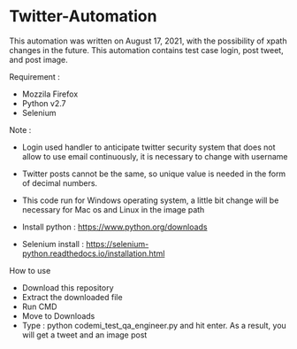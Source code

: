 # Twitter-Automation

This automation was written on August 17, 2021, with the possibility of xpath changes in the future. This automation contains test case login, post tweet, and post image.

Requirement :
- Mozzila Firefox
- Python v2.7
- Selenium

Note :
- Login used handler to anticipate twitter security system that does not allow to use email continuously, it is necessary to change with username
- Twitter posts cannot be the same, so unique value is needed in the form of decimal numbers.
- This code run for Windows operating system, a little bit change will be necessary for Mac os and Linux in the image path

- Install python	: https://www.python.org/downloads
- Selenium install	: https://selenium-python.readthedocs.io/installation.html

How to use
- Download this repository
- Extract the downloaded file
- Run CMD
- Move to Downloads
- Type : python codemi_test_qa_engineer.py and hit enter. As a result, you will get a tweet and an image post
